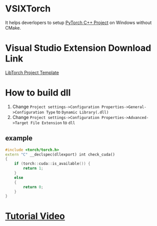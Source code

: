 # VSIXTorch
It helps deverlopers to setup [PyTorch C++ Project](https://pytorch.org/cppdocs/installing.html) on Windows without CMake.

# Visual Studio Extension Download Link
[LibTorch Project Template](https://marketplace.visualstudio.com/items?itemName=YiZhang.LibTorch001)

# How to build dll
1. Change `Project settings->Configuration Properties->General->Configuration Type` to `Dynamic Library(.dll)`
2. Change `Project settings->Configuration Properties->Advanced->Target File Extension` to `dll`

## example
```C++
#include <torch/torch.h>
extern "C" __declspec(dllexport) int check_cuda() 
{
    if (torch::cuda::is_available()) {
        return 1;
    }
    else
    {
        return 0;
    }
}
```

# [Tutorial Video](https://ossci-windows.s3.us-east-1.amazonaws.com/vsextension/demo.mp4)
